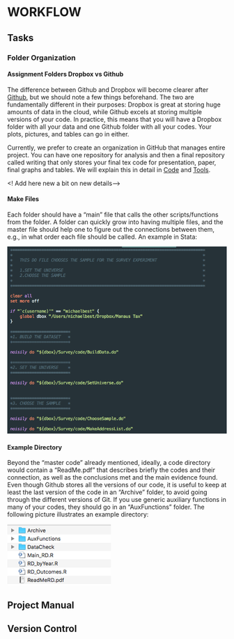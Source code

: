 
# WORKFLOW

## Tasks

### Folder Organization

#### Assignment Folders Dropbox vs Github

The difference between Github and Dropbox will become clearer after [Github](Tools:Github), but we should note a few things beforehand. The two are fundamentally different in their purposes: Dropbox is great at storing huge amounts of data in the cloud, while Github excels at storing multiple versions of your code. In practice, this means that you will have a Dropbox folder with all your data and one Github folder with all your codes. Your plots, pictures, and tables can go in either.

Currently, we prefer to create an organization in GitHub that manages entire project. You can have one repository for analysis and then a final repository called writing that only stores your final tex code for presentation, paper, final graphs and tables. We will explain this in detail in [Code](Code) and [Tools](Tools). 

<! Add here new a bit on new details-->

#### Make Files

Each folder should have a “main” file that calls the other scripts/functions from the folder. A folder can quickly grow into having multiple files, and the master file should help one to figure out the connections between them, e.g., in what order each file should be called. An example in Stata:

![alt text](Figures/MainFile.png "STATA Master File")

#### Example Directory

Beyond the “master code” already mentioned, ideally, a code directory would contain a “ReadMe.pdf” that describes briefly the codes and their connection, as well as the conclusions met and the main evidence found. Even though Github stores all the versions of our code, it is useful to keep at least the last version of the code in an “Archive” folder, to avoid going through the different versions of Git. If you use generic auxiliary functions in many of your codes, they should go in an “AuxFunctions” folder. The following picture illustrates an example directory:

![alt text](Figures/ExampleDir.png "ExampleDir")

## Project Manual

## Version Control








